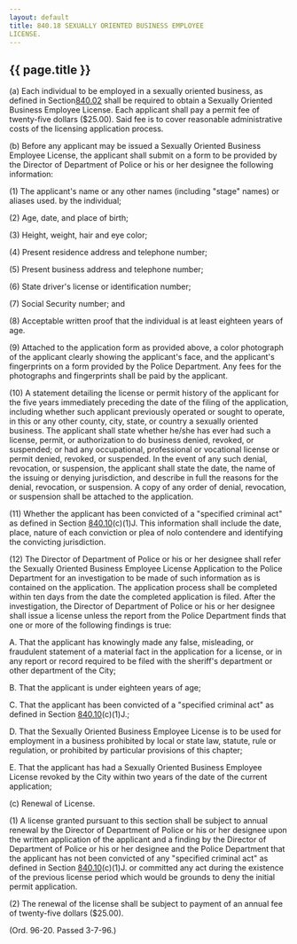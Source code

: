 ```yaml
---
layout: default 
title: 840.18 SEXUALLY ORIENTED BUSINESS EMPLOYEE
LICENSE.
---
```


{{ page.title }}
----------------

​(a) Each individual to be employed in a sexually oriented business, as
defined in Section[840.02](3c7806a9.html) shall be required to obtain a
Sexually Oriented Business Employee License. Each applicant shall pay a
permit fee of twenty-five dollars (\$25.00). Said fee is to cover
reasonable administrative costs of the licensing application process.

​(b) Before any applicant may be issued a Sexually Oriented Business
Employee License, the applicant shall submit on a form to be provided by
the Director of Department of Police or his or her designee the
following information:

​(1) The applicant's name or any other names (including "stage" names)
or aliases used. by the individual;

​(2) Age, date, and place of birth;

​(3) Height, weight, hair and eye color;

​(4) Present residence address and telephone number;

​(5) Present business address and telephone number;

​(6) State driver's license or identification number;

​(7) Social Security number; and

​(8) Acceptable written proof that the individual is at least eighteen
years of age.

​(9) Attached to the application form as provided above, a color
photograph of the applicant clearly showing the applicant's face, and
the applicant's fingerprints on a form provided by the Police
Department. Any fees for the photographs and fingerprints shall be paid
by the applicant.

​(10) A statement detailing the license or permit history of the
applicant for the five years immediately preceding the date of the
filing of the application, including whether such applicant previously
operated or sought to operate, in this or any other county, city, state,
or country a sexually oriented business. The applicant shall state
whether he/she has ever had such a license, permit, or authorization to
do business denied, revoked, or suspended; or had any occupational,
professional or vocational license or permit denied, revoked, or
suspended. In the event of any such denial, revocation, or suspension,
the applicant shall state the date, the name of the issuing or denying
jurisdiction, and describe in full the reasons for the denial,
revocation, or suspension. A copy of any order of denial, revocation, or
suspension shall be attached to the application.

​(11) Whether the applicant has been convicted of a "specified criminal
act" as defined in Section [840.10](3cfb9fda.html)(c)(1)J. This
information shall include the date, place, nature of each conviction or
plea of nolo contendere and identifying the convicting jurisdiction.

​(12) The Director of Department of Police or his or her designee shall
refer the Sexually Oriented Business Employee License Application to the
Police Department for an investigation to be made of such information as
is contained on the application. The application process shall be
completed within ten days from the date the completed application is
filed. After the investigation, the Director of Department of Police or
his or her designee shall issue a license unless the report from the
Police Department finds that one or more of the following findings is
true:

A. That the applicant has knowingly made any false, misleading, or
fraudulent statement of a material fact in the application for a
license, or in any report or record required to be filed with the
sheriff's department or other department of the City;

B. That the applicant is under eighteen years of age;

C. That the applicant has been convicted of a "specified criminal act"
as defined in Section [840.10](3cfb9fda.html)(c)(1)J.;

D. That the Sexually Oriented Business Employee License is to be used
for employment in a business prohibited by local or state law, statute,
rule or regulation, or prohibited by particular provisions of this
chapter;

E. That the applicant has had a Sexually Oriented Business Employee
License revoked by the City within two years of the date of the current
application;

​(c) Renewal of License.

​(1) A license granted pursuant to this section shall be subject to
annual renewal by the Director of Department of Police or his or her
designee upon the written application of the applicant and a finding by
the Director of Department of Police or his or her designee and the
Police Department that the applicant has not been convicted of any
"specified criminal act" as defined in Section
[840.10](3cfb9fda.html)(c)(1)J. or committed any act during the
existence of the previous license period which would be grounds to deny
the initial permit application.

​(2) The renewal of the license shall be subject to payment of an annual
fee of twenty-five dollars (\$25.00).

(Ord. 96-20. Passed 3-7-96.)
